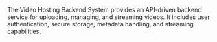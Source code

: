 The Video Hosting Backend System provides an API-driven backend service for uploading, managing, and streaming videos. It includes user authentication, secure storage, metadata handling, and streaming capabilities.